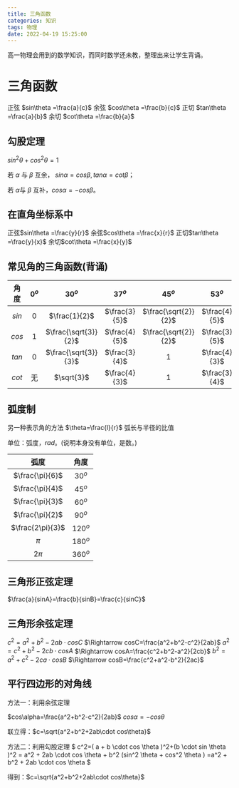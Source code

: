 ```yaml
---
title: 三角函数
categories: 知识
tags: 物理
date: 2022-04-19 15:25:00
---
```

高一物理会用到的数学知识，而同时数学还未教，整理出来让学生背诵。
<!--more-->

# 三角函数
正弦 $sin\theta =\frac{a}{c}$	余弦 $cos\theta =\frac{b}{c}$
正切 $tan\theta =\frac{a}{b}$	余切 $cot\theta =\frac{b}{a}$

## 勾股定理
 $sin^2\theta+cos^2\theta=1$

若 $\alpha$ 与 $\beta$ 互余， $sin \alpha=cos \beta,tan\alpha=cot\beta$；

若 $\alpha$与 $\beta$ 互补，$cos\alpha=-cos\beta$。

## 在直角坐标系中

正弦$sin\theta =\frac{y}{r}$	 余弦$cos\theta =\frac{x}{r}$
正切$tan\theta =\frac{y}{x}$	余切$cot\theta =\frac{x}{y}$



## 常见角的三角函数(背诵)

| 角度 | $0^o$ |$30^o$|$37^o$|$45^o$|$53^o$| $60^o$ |$90^o$|
| :-: | :--: | :--: | :--: | :--: | :--: | :--: | :--: |
| $sin$  | 0 | $\frac{1}{2}$ | $\frac{3}{5}$ | $\frac{\sqrt{2}}{2}$ | $\frac{4}{5}$ | $\frac{\sqrt{3}}{2}$ | 1 |
| $cos$ | 1 | $\frac{\sqrt{3}}{2}$ | $\frac{4}{5}$ | $\frac{\sqrt{2}}{2}$ | $\frac{3}{5}$ |    $\frac{1}{2}$     | 0 |
| $tan$ | 0 | $\frac{\sqrt{3}}{3}$ | $\frac{3}{4}$ | 1 | $\frac{4}{3}$ | $\sqrt{3}$ | 无 |
| $cot$ | 无 | $\sqrt{3}$ | $\frac{4}{3}$ | 1 | $\frac{3}{4}$ | $\frac{\sqrt{3}}{3}$ | 0 |

## 弧度制
另一种表示角的方法
$\theta=\frac{l}{r}$  弧长与半径的比值

单位：弧度，$rad$。(说明本身没有单位，是数。)

|       弧度       |  角度   |
| :--------------: | :-----: |
| $\frac{\pi}{6}$  | $30^o$  |
| $\frac{\pi}{4}$  | $45^o$  |
| $\frac{\pi}{3}$  | $60^o$  |
| $\frac{\pi}{2}$  | $90^o$  |
| $\frac{2\pi}{3}$ | $120^o$ |
|      $\pi$       | $180^o$ |
|      $2\pi$      | $360^o$ |



## 三角形正弦定理

$\frac{a}{sinA}=\frac{b}{sinB}=\frac{c}{sinC}$

## 三角形余弦定理

$c^2=a^2+b^2-2ab \cdot cosC$	$\Rightarrow cosC=\frac{a^2+b^2-c^2}{2ab}$
$a^2=c^2+b^2-2cb \cdot cosA$	$\Rightarrow cosA=\frac{c^2+b^2-a^2}{2cb}$
$b^2=a^2+c^2-2ca \cdot cosB$	$\Rightarrow cosB=\frac{c^2+a^2-b^2}{2ac}$

## 平行四边形的对角线

方法一：利用余弦定理

$cos\alpha=\frac{a^2+b^2-c^2}{2ab}$	$cos\alpha=-cos\theta$

联立得：$c=\sqrt{a^2+b^2+2ab\cdot cos\theta}$

方法二：利用勾股定理
$ c^2=( a + b \cdot cos \theta )^2+(b \cdot sin \theta )^2 = a^2 + 2ab \cdot cos \theta  + b^2 (sin^2 \theta + cos^2 \theta ) =a^2 + b^2 + 2ab \cdot cos \theta $

得到：$c=\sqrt{a^2+b^2+2ab\cdot cos\theta}$

